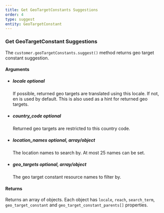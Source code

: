 ```yaml
---
title: Get GeoTargetConstants Suggestions
order: 4
type: suggest
entity: GeoTargetConstant 
---
```


### Get GeoTargetConstant Suggestions 

The `customer.geoTargetConstants.suggest()` method returns geo target constant suggestion. 



#### Arguments

- ##### locale *optional*
    If possible, returned geo targets are translated using this locale. If not, en is used by default. This is also used as a hint for returned geo targets.
- ##### country_code *optional*
    Returned geo targets are restricted to this country code.
- ##### location_names *optional, array/object*
    The location names to search by. At most 25 names can be set.
- ##### geo_targets *optional, array/object*
    The geo target constant resource names to filter by.


#### Returns

Returns an array of objects.
Each object has `locale`, `reach`, `search_term`, `geo_target_constant` and `geo_target_constant_parents[]` properties.